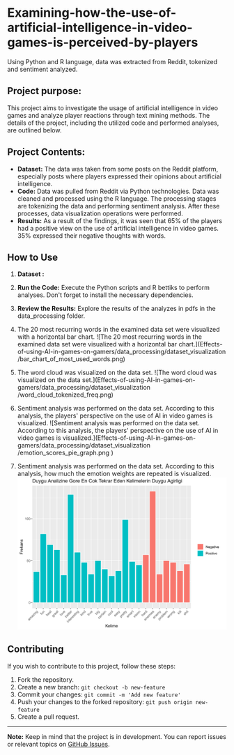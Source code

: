 # Examining-how-the-use-of-artificial-intelligence-in-video-games-is-perceived-by-players
Using Python and R language, data was extracted from Reddit, tokenized and sentiment analyzed.


## Project purpose:

This project aims to investigate the usage of artificial intelligence in video games and analyze player reactions through text mining methods. The details of the project, including the utilized code and performed analyses, are outlined below.

## Project Contents:

- **Dataset:** The data was taken from some posts on the Reddit platform, especially posts where players expressed their opinions about artificial intelligence.
- **Code:** Data was pulled from Reddit via Python technologies. Data was cleaned and processed using the R language. The processing stages are tokenizing the data and performing sentiment analysis. After these processes, data visualization operations were performed.
- **Results:** As a result of the findings, it was seen that 65% of the players had a positive view on the use of artificial intelligence in video games. 35% expressed their negative thoughts with words.

## How to Use

1. **Dataset :** 
2. **Run the Code:** Execute the Python scripts and R bettiks to perform analyses. Don't forget to install the necessary dependencies.


3. **Review the Results:** Explore the results of the analyzes in pdfs in the data_processing folder.

1. The 20 most recurring words in the examined data set were visualized with a horizontal bar chart.
![The 20 most recurring words in the examined data set were visualized with a horizontal bar chart.](Effects-of-using-AI-in-games-on-gamers/data_processing/dataset_visualization
/bar_chart_of_most_used_words.png)

2. The word cloud was visualized on the data set.
![The word cloud was visualized on the data set.](Effects-of-using-AI-in-games-on-gamers/data_processing/dataset_visualization
/word_cloud_tokenized_freq.png)

3. Sentiment analysis was performed on the data set. According to this analysis, the players' perspective on the use of AI in video games is visualized.
![Sentiment analysis was performed on the data set. According to this analysis, the players' perspective on the use of AI in video games is visualized.](Effects-of-using-AI-in-games-on-gamers/data_processing/dataset_visualization
/emotion_scores_pie_graph.png
)

4. Sentiment analysis was performed on the data set. According to this analysis, how much the emotion weights are repeated is visualized.
![Sentiment analysis was performed on the data set. According to this analysis, how much the emotion weights are repeated is visualized.](https://github.com/halil-akalin/Effects-of-using-AI-in-games-on-gamers/blob/main/data_processing/dataset_visualization/emotion_analysis_emotion_intensive_bar_chart.png)


## Contributing

If you wish to contribute to this project, follow these steps:

1. Fork the repository.
2. Create a new branch: `git checkout -b new-feature`
3. Commit your changes: `git commit -m 'Add new feature'`
4. Push your changes to the forked repository: `git push origin new-feature`
5. Create a pull request.

---

**Note:** Keep in mind that the project is in development. You can report issues or relevant topics on [GitHub Issues](link-to-issues).
